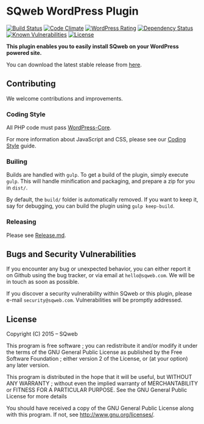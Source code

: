 SQweb WordPress Plugin
===
[![Build Status](https://travis-ci.org/SQweb-team/SQweb-WordPress-Plugin.svg?branch=master)](https://travis-ci.org/SQweb-team/SQweb-WordPress-Plugin)
[![Code Climate](https://codeclimate.com/github/SQweb-team/SQweb-WordPress-Plugin/badges/gpa.svg)](https://codeclimate.com/github/SQweb-team/SQweb-WordPress-Plugin)
[![WordPress Rating](https://img.shields.io/wordpress/plugin/r/sqweb.svg)](https://wordpress.org/plugins/sqweb/)
[![Dependency Status](https://www.versioneye.com/user/projects/568c03acdb4b700041000e09/badge.svg)](https://www.versioneye.com/user/projects/568c03acdb4b700041000e09)
[![Known Vulnerabilities](https://snyk.io/test/github/sqweb-team/sqweb-wordpress-plugin/badge.svg)](https://snyk.io/test/github/sqweb-team/sqweb-wordpress-plugin)
[![License](https://img.shields.io/badge/license-GPL%20v3-428F7E.svg)](http://opensource.org/licenses/GPL-3.0)

**This plugin enables you to easily install SQweb on your WordPress powered site.**

You can download the latest stable release from [here](https://github.com/SQweb-team/SQweb-WordPress-Plugin/releases).

## Contributing

We welcome contributions and improvements.

### Coding Style

All PHP code must pass [WordPress-Core](https://github.com/WordPress-Coding-Standards/WordPress-Coding-Standards).

For more information about JavaScript and CSS, please see our [Coding Style](https://github.com/SQweb-team/SQweb-Coding-Style) guide.

### Builing

Builds are handled with `gulp`. To get a build of the plugin, simply execute `gulp`. This will handle minification and packaging, and prepare a zip for you in `dist/`.

By default, the `build/` folder is automatically removed. If you want to keep it, say for debugging, you can build the plugin using `gulp keep-build`.

### Releasing

Please see [Release.md](Release.md).

## Bugs and Security Vulnerabilities

If you encounter any bug or unexpected behavior, you can either report it on Github using the bug tracker, or via email at `hello@sqweb.com`. We will be in touch as soon as possible.

If you discover a security vulnerability within SQweb or this plugin, please e-mail `security@sqweb.com`. Vulnerabilities will be promptly addressed.

## License

Copyright (C) 2015 – SQweb

This program is free software ; you can redistribute it and/or modify it under the terms of the GNU General Public License as published by the Free Software Foundation ; either version 2 of the License, or (at your option) any later version.

This program is distributed in the hope that it will be useful, but WITHOUT ANY WARRANTY ; without even the implied warranty of MERCHANTABILITY or FITNESS FOR A PARTICULAR PURPOSE. See the GNU General Public License for more details

You should have received a copy of the GNU General Public License along with this program.  If not, see <http://www.gnu.org/licenses/>.
